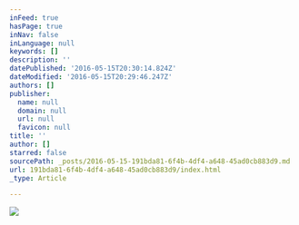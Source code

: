 ```yaml
---
inFeed: true
hasPage: true
inNav: false
inLanguage: null
keywords: []
description: ''
datePublished: '2016-05-15T20:30:14.824Z'
dateModified: '2016-05-15T20:29:46.247Z'
authors: []
publisher:
  name: null
  domain: null
  url: null
  favicon: null
title: ''
author: []
starred: false
sourcePath: _posts/2016-05-15-191bda81-6f4b-4df4-a648-45ad0cb883d9.md
url: 191bda81-6f4b-4df4-a648-45ad0cb883d9/index.html
_type: Article

---
```

![](https://the-grid-user-content.s3-us-west-2.amazonaws.com/100101ea-c50b-4341-80f3-b889bb9c0412.jpg)